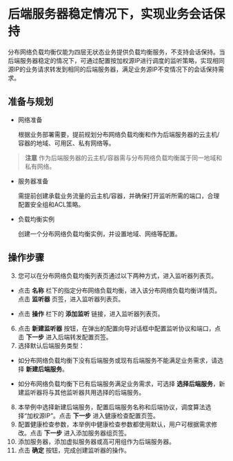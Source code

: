 # 后端服务器稳定情况下，实现业务会话保持

分布网络负载均衡仅能为四层无状态业务提供负载均衡服务，不支持会话保持。当后端服务器稳定的情况下，可通过配置按加权源IP进行调度的监听策略，实现相同源IP的业务请求转发到相同的后端服务器，满足业务源IP不变情况下的会话保持需求。

## 准备与规划

- 网络准备

  根据业务部署需要，提前规划分布网络负载均衡和作为后端服务器的云主机/容器的地域、可用区、私有网络等。

 > **注意**
 作为后端服务器的云主机/容器需与分布网络负载均衡属于同一地域和私有网络。

- 服务器准备

  需提前创建承载业务流量的云主机/容器，并确保打开监听所需的端口，合理配置安全组和ACL策略。

- 负载均衡实例

  创建一个分布网络负载均衡实例，并设置地域、网络等配置。

## 操作步骤
3. 您可以在分布网络负载均衡列表页通过以下两种方式，进入监听器列表页。

 - 点击 **名称**  栏下的指定分布网络负载均衡，进入该分布网络负载均衡详情页。点击 **监听器** 页签，进入监听器列表页。
 
 -  点击 **操作** 栏下的 **添加监听** 链接，进入监听器列表页。
6. 点击 **新建监听器** 按钮，在弹出的配置向导对话框中配置监听协议和端口，点击 **下一步** 进入后端转发配置页签。
7. 选择默认后端服务类型：
 
 - 如分布网络负载均衡下没有后端服务或现有后端服务不能满足业务需求，请选择 **新建后端服务**。
 
 - 如分布网络负载均衡下已有后端服务满足业务需求，可选择 **选择后端服务**，新建监听器将与其他监听器共用选择的后端服务。

8. 本举例中选择新建后端服务，配置后端服务名称和后端协议，调度算法选择“加权源IP”。点击 **下一步** 进入健康检查配置页签。
9. 配置健康检查参数，本举例中健康检查参数都使用默认，用户可根据需求修改。点击 **下一步** 进入添加服务器组页签。
10. 添加服务器，添加虚拟服务器或高可用组作为后端服务器。
11. 点击 **确定** 按钮，完成创建监听器的操作。



